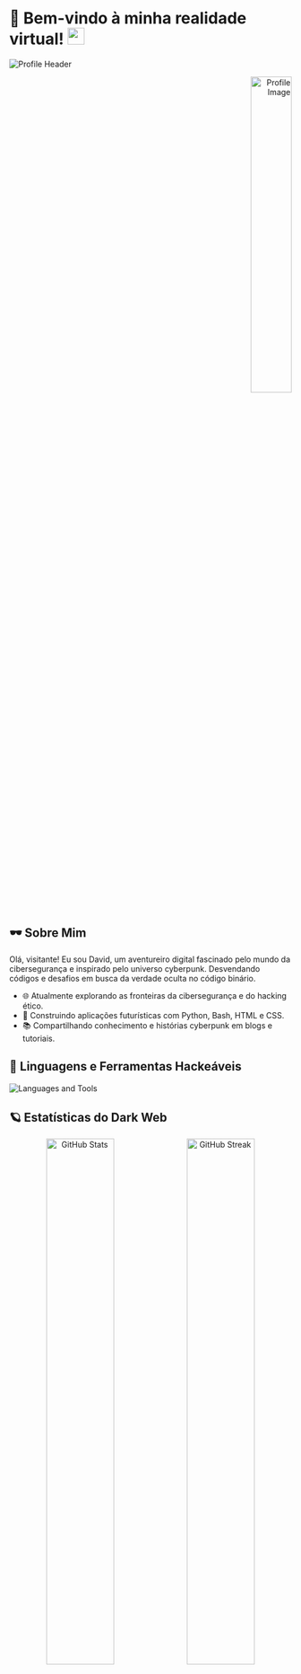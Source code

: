 # 👾 Bem-vindo à minha realidade virtual! <img width="30" src="https://emojis.slackmojis.com/emojis/images/1593555389/9579/blob_excited.gif?1593555389" alt="party blob" />

![Profile Header](https://user-images.githubusercontent.com/70382532/138322189-2db8df52-9dcb-40a0-88a8-c365466bd33d.gif)

<div align="right">
  <img width="38%" src="https://media.discordapp.net/attachments/1002426335597166615/1002428789411815486/IMG_20220729_011221_647.jpg?width=676&height=676" alt="Profile Image" />
</div>

## 🕶️ Sobre Mim

Olá, visitante! Eu sou David, um aventureiro digital fascinado pelo mundo da cibersegurança e inspirado pelo universo cyberpunk. Desvendando códigos e desafios em busca da verdade oculta no código binário.

- 🌐 Atualmente explorando as fronteiras da cibersegurança e do hacking ético.
- 🚀 Construindo aplicações futurísticas com Python, Bash, HTML e CSS.
- 📚 Compartilhando conhecimento e histórias cyberpunk em blogs e tutoriais.

## 🦠 Linguagens e Ferramentas Hackeáveis

![Languages and Tools](images/languages-tools.png)

## 🪐 Estatísticas do Dark Web

<div align="center">
  <img src="https://github-readme-stats.vercel.app/api?username=Davidx30&theme=radical&title_color=ff3068" alt="GitHub Stats" width="49%" />
  <img src="http://github-readme-streak-stats.herokuapp.com/?user=Davidx30&theme=radical&date_format=M%20j%5B%2C%20Y%5D&ring=ff3068&fire=ff3068&sideNums=ff3068" alt="GitHub Streak" width="49%" />
</div>

## 🌌 Linguagens Mais Utilizadas

<div align="center">
  <img src="https://github-readme-stats.vercel.app/api/top-langs/?username=Davidx30&layout=compact&langs_count=7&theme=radical" alt="Most Used Languages" />
</div>

## 🔐 Projetos de Expansão Digital

### Projeto 1: [Rede Neural](https://github.com/Davidx30/rede-neural)

Desenvolvimento de uma rede neural para decodificação de dados criptografados.

![Projeto 1](images/project-1.png)

### Projeto 2: [Código Cinza](https://github.com/Davidx30/codigo-cinza)

Criação de uma linguagem de programação baseada em memórias cyberpunk.

![Projeto 2](images/project-2.png)

## 🪙 "No mundo virtual, somos todos zeros e uns. Mas algumas mentes brilham com código de neón." 🎮

![GIF](https://media.giphy.com/media/KmHueA88mFABT9GkkR/giphy.gif?width=400)

---

<div align="center">
  <img src="https://github.com/Davidx30/Davidx30/blob/output/github-contribution-grid-snake.svg" alt="Snake animation" />
</div>

